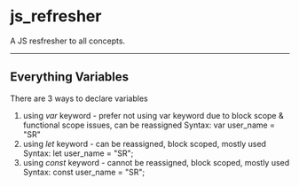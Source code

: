 # js_refresher
A JS resfresher to all concepts.

---

## Everything Variables
There are 3 ways to declare variables
1. using *var* keyword  - prefer not using var keyword due to block scope & functional scope issues, can be        reassigned
    Syntax: var user_name = "SR"
2. using *let* keyword - can be reassigned, block scoped, mostly used
    Syntax: let user_name = "SR";
3. using *const* keyword - cannot be reassigned, block scoped, mostly used
    Syntax: const user_name = "SR";